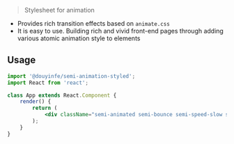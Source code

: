 > Stylesheet for animation

- Provides rich transition effects based on `animate.css`
- It is easy to use. Building rich and vivid front-end pages through adding various atomic animation style to elements

## Usage

```jsx
import '@douyinfe/semi-animation-styled'; 
import React from 'react';

class App extends React.Component {
    render() {
        return (
            <div className="semi-animated semi-bounce semi-speed-slow semi-loop-infinite">bounce</div>
        );
    }
}
```
